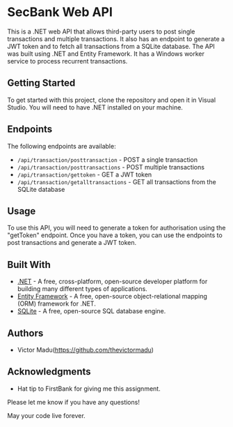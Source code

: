 # SecBank Web API

This is a .NET web API that allows third-party users to post single transactions and multiple transactions. It also has an endpoint to generate a JWT token and to fetch all transactions from a SQLite database. The API was built using .NET and Entity Framework. It has a Windows worker service to process recurrent transactions.

## Getting Started

To get started with this project, clone the repository and open it in Visual Studio. You will need to have .NET installed on your machine.

## Endpoints

The following endpoints are available:

- `/api/transaction/posttransaction` - POST a single transaction
- `/api/transaction/posttransactions` - POST multiple transactions
- `/api/transaction/gettoken` - GET a JWT token
- `/api/transaction/getalltransactions` - GET all transactions from the SQLite database

## Usage

To use this API, you will need to generate a token for authorisation using the "getToken" endpoint. Once you have a token, you can use the endpoints to post transactions and generate a JWT token.

## Built With

- [.NET](https://dotnet.microsoft.com/) - A free, cross-platform, open-source developer platform for building many different types of applications.
- [Entity Framework](https://docs.microsoft.com/en-us/ef/) - A free, open-source object-relational mapping (ORM) framework for .NET.
- [SQLite](https://www.sqlite.org/index.html) - A free, open-source SQL database engine.

## Authors

- Victor Madu(https://github.com/thevictormadu)

## Acknowledgments

- Hat tip to FirstBank for giving me this assignment.

Please let me know if you have any questions!

May your code live forever.

